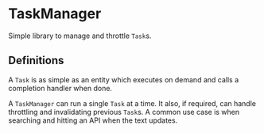 # TaskManager

Simple library to manage and throttle `Task`s.

## Definitions

A `Task` is as simple as an entity which executes on demand and calls a completion handler when done.

A `TaskManager` can run a single `Task` at a time. It also, if required, can handle throttling and invalidating previous `Task`s.
A common use case is when searching and hitting an API when the text updates.
